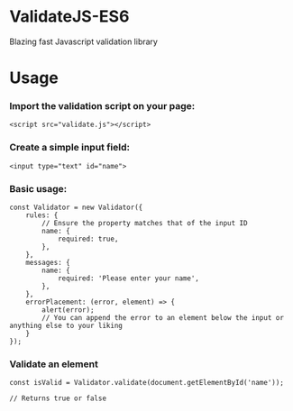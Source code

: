 # ValidateJS-ES6

Blazing fast Javascript validation library

# Usage

### Import the validation script on your page:
```
<script src="validate.js"></script>
```

### Create a simple input field:
```
<input type="text" id="name">
```

### Basic usage:
```
const Validator = new Validator({
	rules: {
		// Ensure the property matches that of the input ID
		name: {
			required: true,
		},
	},
	messages: {
		name: {
			required: 'Please enter your name',
		},
	},
	errorPlacement: (error, element) => {
		alert(error);
		// You can append the error to an element below the input or anything else to your liking
	}
});
```

### Validate an element
```
const isValid = Validator.validate(document.getElementById('name'));

// Returns true or false
```
